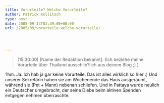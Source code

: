 ```yaml
---
title: Vorurteile? Welche Vorurteile?
author: Patrick Kollitsch
type: post
date: 2005-09-14T03:39:00+00:00
url: /2005/09/vorurteile-welche-vorurteile/




---
```


  


> (15:30:00) [Name der Redaktion bekannt]: (Ich beziehe meine Vorurteile über Thailand ausschlie?lich aus deinem Blog ;) )

?hm. Ja. Ich hab ja gar keine Vorurteile. Das ist alles wirklich so hier :) Und unserer Sekretärin haben sie am Wochenende das Haus ausgeräumt, während sie (Pet + Mann) nebenan schliefen. Und in Pattaya wurde neulich ein Deutscher umgebracht, der seine Diebe beim aktiven Spenden entgegen nehmen überraschte.